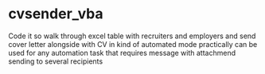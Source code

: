 # cvsender_vba
Code it so walk through excel table with recruiters and employers and send cover letter alongside with CV in kind of automated mode
practically can be used for any automation task that requires message with attachmend sending to several recipients 
